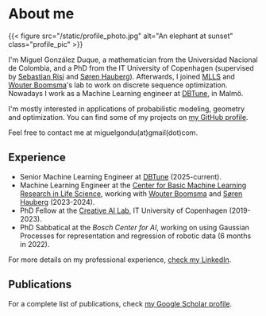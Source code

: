 # About me

{{< figure src="/static/profile_photo.jpg" alt="An elephant at sunset" class="profile_pic" >}}

I'm Miguel González Duque, a mathematician from the Universidad Nacional de Colombia, and a PhD from the IT University of Copenhagen (supervised by [Sebastian Risi](http://sebastianrisi.com/) and [Søren Hauberg](http://www2.compute.dtu.dk/~sohau/)). Afterwards, I joined [MLLS](https://mlls.dk/) and [Wouter Boomsma](https://di.ku.dk/english/staff/vip/?pure=en/persons/275482)'s lab to work on discrete sequence optimization. Nowadays I work as a Machine Learning engineer at [DBTune](https://www.dbtune.com/), in Malmö.

I'm mostly interested in applications of probabilistic modeling, geometry and optimization. You can find some of my projects on [my GitHub profile](https://github.com/miguelgondu).

Feel free to contact me at miguelgondu(at)gmail(dot)com.

## Experience

-   Senior Machine Learning Engineer at [DBTune](https://www.dbtune.com/) (2025-current).
-   Machine Learning Engineer at the [Center for Basic Machine Learning Research in Life Science](https://mlls.dk/), working with [Wouter Boomsma](https://di.ku.dk/english/staff/vip/?pure=en/persons/275482) and [Søren Hauberg](http://www2.compute.dtu.dk/~sohau/) (2023-2024).
-   PhD Fellow at the [Creative AI Lab](https://game.itu.dk/groups/creativeai/), IT University of Copenhagen (2019-2023).
-   PhD Sabbatical at the *Bosch Center for AI*, working on using Gaussian Processes for representation and regression of robotic data (6 months in 2022).

For more details on my professional experience, [check my LinkedIn](https://www.linkedin.com/in/miguelgondu/).

## Publications

For a complete list of publications, check [my Google Scholar profile](https://scholar.google.com/citations?user=eje0FAYAAAAJ).